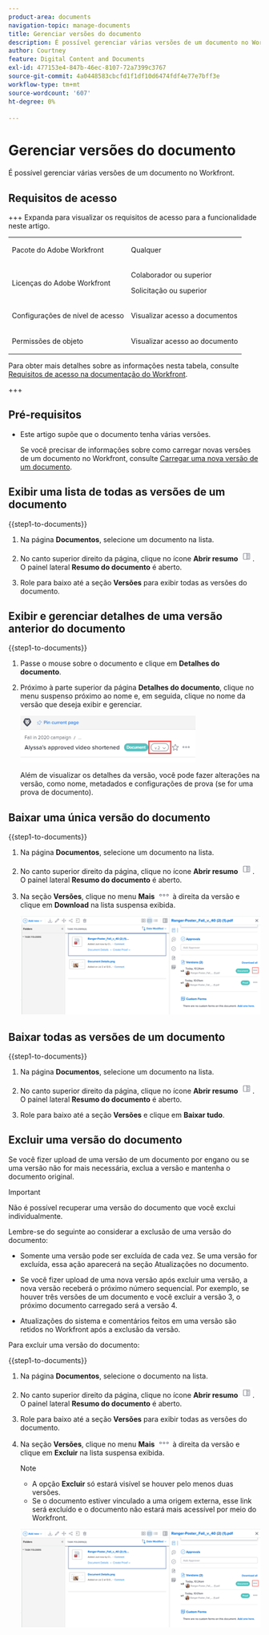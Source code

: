 ```yaml
---
product-area: documents
navigation-topic: manage-documents
title: Gerenciar versões do documento
description: É possível gerenciar várias versões de um documento no Workfront.
author: Courtney
feature: Digital Content and Documents
exl-id: 477153e4-847b-46ec-8107-72a7399c3767
source-git-commit: 4a0448583cbcfd1f1df10d6474fdf4e77e7bff3e
workflow-type: tm+mt
source-wordcount: '607'
ht-degree: 0%

---
```


# Gerenciar versões do documento

<!-- Audited: 5/2025 -->

É possível gerenciar várias versões de um documento no Workfront.

## Requisitos de acesso

+++ Expanda para visualizar os requisitos de acesso para a funcionalidade neste artigo.

<table style="table-layout:auto"> 
 <col> 
 <col> 
 <tbody> 
  <tr> 
   <td role="rowheader">Pacote do Adobe Workfront</td> 
   <td> <p> Qualquer</p> </td> 
  </tr> 
  <tr> 
   <td role="rowheader">Licenças do Adobe Workfront</td> 
   <td> 
   <p>Colaborador ou superior</p>
   <p>Solicitação ou superior </p>
   </td> 
  </tr> 
  <tr> 
   <td role="rowheader">Configurações de nível de acesso</td> 
   <td> <p>Visualizar acesso a documentos</p> </td> 
  </tr> 
  <tr> 
   <td role="rowheader">Permissões de objeto</td> 
   <td> <p>Visualizar acesso ao documento</p></td> 
  </tr> 
 </tbody> 
</table>

Para obter mais detalhes sobre as informações nesta tabela, consulte [Requisitos de acesso na documentação do Workfront](/help/quicksilver/administration-and-setup/add-users/access-levels-and-object-permissions/access-level-requirements-in-documentation.md).

+++

## Pré-requisitos

* Este artigo supõe que o documento tenha várias versões.

  Se você precisar de informações sobre como carregar novas versões de um documento no Workfront, consulte [Carregar uma nova versão de um documento](../../documents/managing-documents/upload-new-document-version.md).

## Exibir uma lista de todas as versões de um documento

{{step1-to-documents}}

1. Na página **Documentos**, selecione um documento na lista.

1. No canto superior direito da página, clique no ícone **Abrir resumo** ![Abrir resumo](assets/qs-summary-in-new-toolbar-small.png). O painel lateral **Resumo do documento** é aberto.

1. Role para baixo até a seção **Versões** para exibir todas as versões do documento.

## Exibir e gerenciar detalhes de uma versão anterior do documento

{{step1-to-documents}}

1. Passe o mouse sobre o documento e clique em **Detalhes do documento**.

1. Próximo à parte superior da página **Detalhes do documento**, clique no menu suspenso próximo ao nome e, em seguida, clique no nome da versão que deseja exibir e gerenciar.

   ![Menu suspenso Versão na página Detalhes do Documento](assets/version-drop-dn-doc-dtls-nwe-350x93.png)

   Além de visualizar os detalhes da versão, você pode fazer alterações na versão, como nome, metadados e configurações de prova (se for uma prova de documento).

## Baixar uma única versão do documento

{{step1-to-documents}}

1. Na página **Documentos**, selecione um documento na lista.

1. No canto superior direito da página, clique no ícone **Abrir resumo** ![Abrir resumo](assets/qs-summary-in-new-toolbar-small.png). O painel lateral **Resumo do documento** é aberto.

1. Na seção **Versões**, clique no menu **Mais** ![Mais menu](assets/more-icon.png) à direita da versão e clique em **Download** na lista suspensa exibida.

   ![Baixar um único documento](assets/more-versions-350x143.png)

## Baixar todas as versões de um documento

{{step1-to-documents}}

1. Na página **Documentos**, selecione um documento na lista.

1. No canto superior direito da página, clique no ícone **Abrir resumo** ![Abrir resumo](assets/qs-summary-in-new-toolbar-small.png). O painel lateral **Resumo do documento** é aberto.

1. Role para baixo até a seção **Versões** e clique em **Baixar tudo**.

## Excluir uma versão do documento

Se você fizer upload de uma versão de um documento por engano ou se uma versão não for mais necessária, exclua a versão e mantenha o documento original.

>[!IMPORTANT]
>
>Não é possível recuperar uma versão do documento que você exclui individualmente.

Lembre-se do seguinte ao considerar a exclusão de uma versão do documento:

* Somente uma versão pode ser excluída de cada vez. Se uma versão for excluída, essa ação aparecerá na seção Atualizações no documento.
* Se você fizer upload de uma nova versão após excluir uma versão, a nova versão receberá o próximo número sequencial. Por exemplo, se houver três versões de um documento e você excluir a versão 3, o próximo documento carregado será a versão 4.
* Atualizações do sistema e comentários feitos em uma versão são retidos no Workfront após a exclusão da versão.

  <!--
  <li data-mc-conditions="QuicksilverOrClassic.Draft mode">Deleting a document version in Workfront does not delete the Proof version.&nbsp;</li>
  -->

Para excluir uma versão do documento:

{{step1-to-documents}}

1. Na página **Documentos**, selecione o documento na lista.

1. No canto superior direito da página, clique no ícone **Abrir resumo** ![Abrir resumo](assets/qs-summary-in-new-toolbar-small.png). O painel lateral **Resumo do documento** é aberto.

1. Role para baixo até a seção **Versões** para exibir todas as versões do documento.
1. Na seção **Versões**, clique no menu **Mais** ![Mais menu](assets/more-icon.png) à direita da versão e clique em **Excluir** na lista suspensa exibida.

   >[!NOTE]
   >
   >* A opção **Excluir** só estará visível se houver pelo menos duas versões.
   >* Se o documento estiver vinculado a uma origem externa, esse link será excluído e o documento não estará mais acessível por meio do Workfront.

   ![Excluir a versão do documento](assets/more-versions-350x143.png)
